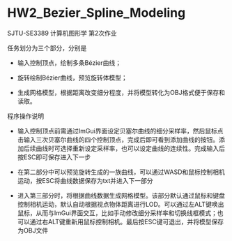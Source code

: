 # HW2_Bezier_Spline_Modeling

SJTU-SE3389 计算机图形学 第2次作业

任务划分为三个部分，分别是

* 输入控制顶点，绘制多条Bézier曲线；

* 旋转绘制Bézier曲线，预览旋转体模型；

* 生成网格模型，根据距离改变细分程度，并将模型转化为OBJ格式便于保存和读取。

程序操作说明

* 输入控制顶点前需通过ImGui界面设定贝塞尔曲线的细分采样率，然后鼠标点击输入三次贝塞尔曲线的四个控制顶点，完成后即可看到添加曲线的按钮。添加后续曲线时可选择重新设定采样率，也可以设定曲线的连续性。完成输入后按ESC即可保存进入下一步

* 在第二部分中可以预览旋转生成的一族曲线，可以通过WASD和鼠标控制相机运动，按ESC将曲线数据保存为txt并进入下一部分

* 进入第三部分时，将根据曲线数据生成网格模型。该部分默认通过鼠标和键盘控制相机运动，默认自动根据视点物体距离进行LOD。可以通过左ALT键唤出鼠标，从而与ImGui界面交互，比如手动修改细分采样率和切换线框模式；也可以通过右ALT键重新用鼠标控制相机。最后按ESC键可退出，并将模型保存为OBJ文件
